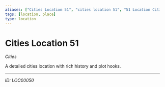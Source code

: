 ```yaml
---
aliases: ["Cities Location 51", "cities location 51", "51 Location Cities"]
tags: [location, place]
type: location
---
```


# Cities Location 51

*Cities*

A detailed cities location with rich history and plot hooks.

---
*ID: LOC00050*